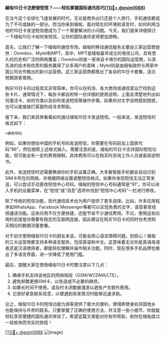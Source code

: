 **緬甸10日卡怎麽發短信？——轻松掌握国际通讯技巧[[TG💪+ @esim1088](https://t.me/s/esim1088)]**

在当今这个全球化飞速发展的时代，无论是商务出行还是个人旅行，手机通信都成为了不可或缺的一部分。而当你来到缅甸，面对陌生的环境和语言时，如何利用当地的10日卡发送短信便成为了一个需要解决的小问题。今天，我们就来详细探讨一下缅甸10日卡如何发短信，让你的国际通讯变得更加顺畅。

首先，让我们了解一下缅甸的通信市场。缅甸的移动通信服务主要由三家运营商提供：Ooredoo、Mytel和MPT。其中，MPT是缅甸最早成立的电信公司，具有悠久的历史和广泛的网络覆盖；Ooredoo则是一家来自卡塔尔的国际运营商，以其先进的技术和优质的服务赢得了众多用户的青睐；Mytel则是由缅甸政府与两家中国公司合作推出的新兴运营商。这三家运营商都推出了各自的10日卡套餐，适合短期游客使用。

购买10日卡的过程其实非常简单。你可以在机场、各大商场或通信营业厅找到这些卡片。通常情况下，每张卡都会附带一份详细的使用说明，上面会清楚地列出如何激活卡、如何充值以及如何发送短信等操作步骤。如果你对文字说明感到困惑，也可以直接拨打客服热线寻求帮助。

接下来，我们来具体看看如何通过缅甸10日卡发送短信。一般来说，发送短信的格式如下：

```
+接收号码
```

例如，如果你想给中国的手机号码发送短信，你需要在号码前加上国家代码“86”，然后按照上述格式输入。需要注意的是，缅甸的10日卡支持国际短信功能，但可能会有一定的费用限制，具体费用可以在购买时咨询工作人员或查阅说明书。

此外，发送短信时还需要确保你的手机设置正确。大多数智能手机都会自动识别SIM卡所在的网络，并根据网络设置调整短信格式。如果你发现短信无法正常发送，可以尝试手动更改短信中心号码。缅甸的短信中心号码通常是“91”。你可以进入手机的设置菜单，在“短信”或“消息”选项中找到“短信中心号码”一栏进行修改。

除了传统的短信功能，现代通信技术也为用户提供了更多选择。比如，许多应用程序如WhatsApp、Facebook Messenger等都可以实现免费的文字、语音甚至视频通话功能。这些应用不仅方便快捷，还能节省不少通信费用。不过，使用这些应用的前提是你需要有稳定的互联网连接，因此建议在购买10日卡的同时也考虑购买相应的数据流量套餐。

对于初次使用缅甸10日卡的朋友来说，可能会担心语言障碍问题。别担心！缅甸的三大运营商都支持多种语言服务，包括英语和中文。这意味着无论你是英语母语者还是汉语使用者，都能轻松理解并操作相关功能。同时，现在很多手机品牌也推出了多语言界面，进一步降低了使用门槛。

最后，提醒大家在使用缅甸10日卡时要注意以下几点：
1. 确保手机支持该地区的网络频段（GSM/WCDMA/LTE）。
2. 避免频繁更换SIM卡，以免造成不必要的麻烦。
3. 如果长时间不使用，请及时关闭数据漫游以避免产生额外费用。
4. 记录好紧急联系信息，以便遇到突发情况时能够迅速求助。

总之，缅甸10日卡的短信功能为游客提供了极大的便利，使得即使身处异国他乡也能保持与外界的联系。只要掌握了正确的使用方法，并注意一些小细节，你就能轻松享受便捷的国际通讯体验了。希望这篇文章能对你有所帮助，祝你在缅甸度过一段愉快而充实的旅程！

[[TG💪+ @esim1088](https://t.me/s/esim1088) ![Image](https://i.postimg.cc/4NQfJmqS/Snipaste-2025-05-13-00-14-12.png)]